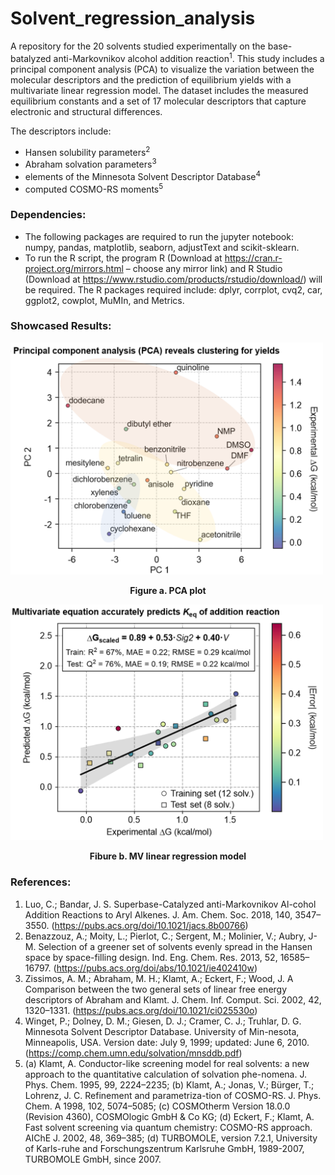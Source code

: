 # Solvent_regression_analysis
A repository for the 20 solvents studied experimentally on the base-batalyzed anti-Markovnikov alcohol addition reaction<sup>1</sup>. This study includes a principal component analysis (PCA) to visualize the variation between the molecular descriptors and the prediction of equilibrium yields with a multivariate linear regression model. The dataset includes the measured equilibrium constants and a set of 17 molecular descriptors that capture electronic and structural differences. 

The descriptors include: 
* Hansen solubility parameters<sup>2</sup>
* Abraham solvation parameters<sup>3</sup> 
* elements of the Minnesota Solvent Descriptor Database<sup>4</sup>
* computed COSMO-RS moments<sup>5</sup>

### Dependencies:
* The following packages are required to run the jupyter notebook: numpy, pandas, matplotlib, seaborn, adjustText and scikit-sklearn.
* To run the R script, the program R (Download at https://cran.r-project.org/mirrors.html – choose any mirror link) and R Studio (Download at https://www.rstudio.com/products/rstudio/download/) will be required. The R packages required include: dplyr, corrplot, cvq2, car, ggplot2, cowplot, MuMIn, and Metrics.


### Showcased Results:
<img src="PCA.png" style="margin:auto" width="500"/>
<p style="text-align: center">
    <b>Figure a. PCA plot</b>
</p>

<img src="MVR.png" style="margin:auto" width="500"/>
<p style="text-align: center">
    <b>Fibure b. MV linear regression model</b>
</p>


### References:
1. Luo, C.; Bandar, J. S. Superbase-Catalyzed anti-Markovnikov Al-cohol Addition Reactions to Aryl Alkenes. J. Am. Chem. Soc. 2018, 140, 3547–3550. (https://pubs.acs.org/doi/10.1021/jacs.8b00766)
2. Benazzouz, A.; Moity, L.; Pierlot, C.; Sergent, M.; Molinier, V.; Aubry, J-M. Selection of a greener set of solvents evenly spread in the Hansen space by space-filling design. Ind. Eng. Chem. Res. 2013, 52, 16585–16797. (https://pubs.acs.org/doi/abs/10.1021/ie402410w)
3. Zissimos, A. M.; Abraham, M. H.; Klamt, A.; Eckert, F.; Wood, J. A Comparison between the two general sets of linear free energy descriptors of Abraham and Klamt. J. Chem. Inf. Comput. Sci. 2002, 42, 1320–1331. (https://pubs.acs.org/doi/10.1021/ci025530o)
4. Winget, P.; Dolney, D. M.; Giesen, D. J.; Cramer, C. J.; Truhlar, D. G. Minnesota Solvent Descriptor Database. University of Min-nesota, Minneapolis, USA. Version date: July 9, 1999; updated: June 6, 2010. (https://comp.chem.umn.edu/solvation/mnsddb.pdf)
5. (a) Klamt, A. Conductor-like screening model for real solvents: a new approach to the quantitative calculation of solvation phe-nomena. J. Phys. Chem. 1995, 99, 2224–2235; (b) Klamt, A.; Jonas, V.; Bürger, T.; Lohrenz, J. C. Refinement and parametriza-tion of COSMO-RS. J. Phys. Chem. A 1998, 102, 5074–5085; (c) COSMOtherm Version 18.0.0 (Revision 4360), COSMOlogic GmbH & Co KG; (d) Eckert, F.; Klamt, A. Fast solvent screening via quantum chemistry: COSMO-RS approach. AIChE J. 2002, 48, 369–385; (d) TURBOMOLE, version 7.2.1, University of Karls-ruhe and Forschungszentrum Karlsruhe GmbH, 1989-2007, TURBOMOLE GmbH, since 2007. 
